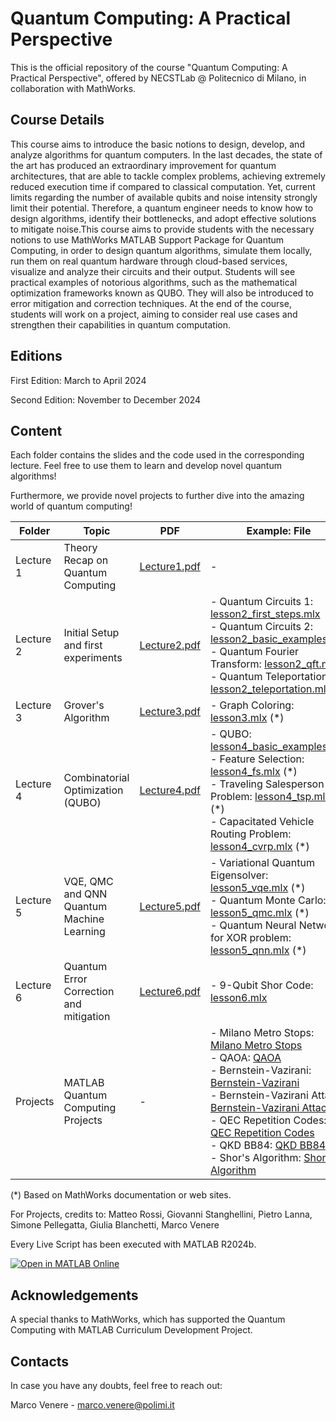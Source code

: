# Quantum Computing: A Practical Perspective
This is the official repository of the course "Quantum Computing: A Practical Perspective", offered by NECSTLab @ Politecnico di Milano, in collaboration with MathWorks.

## Course Details

This course aims to introduce the basic notions to design, develop, and analyze algorithms for quantum computers. In the last decades, the state of the art has produced an extraordinary improvement for quantum architectures, that are able to tackle complex problems, achieving extremely reduced execution time if compared to classical computation. Yet, current limits regarding the number of available qubits and noise intensity strongly limit their potential. Therefore, a quantum engineer needs to know how to design algorithms, identify their bottlenecks, and adopt effective solutions to mitigate noise.This course aims to provide students with the necessary notions to use MathWorks MATLAB Support Package for Quantum Computing, in order to design quantum algorithms, simulate them locally, run them on real quantum hardware through cloud-based services, visualize and analyze their circuits and their output. Students will see practical examples of notorious algorithms, such as the mathematical optimization frameworks known as QUBO. They will also be introduced to error mitigation and correction techniques. At the end of the course, students will work on a project, aiming to consider real use cases and strengthen their capabilities in quantum computation.

## Editions

First Edition: March to April 2024

Second Edition: November to December 2024

## Content

Each folder contains the slides and the code used in the corresponding lecture. Feel free to use them to learn and develop novel quantum algorithms!

Furthermore, we provide novel projects to further dive into the amazing world of quantum computing!

| Folder     | Topic                                       | PDF            | Example: File                                                                                                                                                                                                                                              | Time       |
|------------|---------------------------------------------|----------------|-------------------------------------------------------------------------------------------------------------------------------------------------------------------------------------------------------------------------------------------------------------|------------|
| Lecture 1  | Theory Recap on Quantum Computing           | [Lecture1.pdf](https://github.com/necst/qc-with-matlab/blob/main/Lecture%201/Lecture1.pdf)   | -                                                                                                                                                                                                                                                           | about 2 hrs|
| Lecture 2  | Initial Setup and first experiments         | [Lecture2.pdf](https://github.com/necst/qc-with-matlab/blob/main/Lecture%202/Lecture2.pdf)   | - Quantum Circuits 1: [lesson2_first_steps.mlx](https://github.com/necst/qc-with-matlab/blob/main/Lecture%202/lesson2_first_steps.mlx)<br>- Quantum Circuits 2: [lesson2_basic_examples.mlx](https://github.com/necst/qc-with-matlab/blob/main/Lecture%202/lesson2_basic_examples.mlx) <br>- Quantum Fourier Transform: [lesson2_qft.mlx](https://github.com/necst/qc-with-matlab/blob/main/Lecture%202/lesson2_qft.mlx) <br>- Quantum Teleportation: [lesson2_teleportation.mlx](https://github.com/necst/qc-with-matlab/blob/main/Lecture%202/lesson2_teleportation.mlx)                                                   | about 2 hrs|
| Lecture 3  | Grover's Algorithm                          | [Lecture3.pdf](https://github.com/necst/qc-with-matlab/blob/main/Lecture%203/Lecture3.pdf)   | - Graph Coloring: [lesson3.mlx](https://github.com/necst/qc-with-matlab/blob/main/Lecture%203/lesson3.mlx) (\*)                                                                                                                                                                                                                           | about 2 hrs|
| Lecture 4  | Combinatorial Optimization (QUBO)           | [Lecture4.pdf](https://github.com/necst/qc-with-matlab/blob/main/Lecture%204/Lecture4.pdf)   | - QUBO: [lesson4_basic_examples.mlx](https://github.com/necst/qc-with-matlab/blob/main/Lecture%204/lesson4_basic_examples.mlx)<br>- Feature Selection: [lesson4_fs.mlx](https://github.com/necst/qc-with-matlab/blob/main/Lecture%204/lesson4_fs.mlx) (\*) <br>- Traveling Salesperson Problem: [lesson4_tsp.mlx](https://github.com/necst/qc-with-matlab/blob/main/Lecture%204/lesson4_tsp.mlx) (\*) <br>- Capacitated Vehicle Routing Problem: [lesson4_cvrp.mlx](https://github.com/necst/qc-with-matlab/blob/main/Lecture%204/lesson4_cvrp.mlx) (\*)                                                       | about 2 hrs|
| Lecture 5  | VQE, QMC and QNN<br>Quantum Machine Learning| [Lecture5.pdf](https://github.com/necst/qc-with-matlab/blob/main/Lecture%205/Lecture5.pdf)   | - Variational Quantum Eigensolver: [lesson5_vqe.mlx](https://github.com/necst/qc-with-matlab/blob/main/Lecture%205/lesson5_vqe.mlx) (\*) <br>- Quantum Monte Carlo: [lesson5_qmc.mlx](https://github.com/necst/qc-with-matlab/blob/main/Lecture%205/lesson5_qmc.mlx) (\*) <br>- Quantum Neural Network for XOR problem: [lesson5_qnn.mlx](https://github.com/necst/qc-with-matlab/blob/main/Lecture%205/lesson5_qnn.mlx) (\*)                                                                                       | about 2 hrs|
| Lecture 6  | Quantum Error Correction and mitigation     | [Lecture6.pdf](https://github.com/necst/qc-with-matlab/blob/main/Lecture%206/Lecture6.pdf)   | - 9-Qubit Shor Code: [lesson6.mlx](https://github.com/necst/qc-with-matlab/blob/main/Lecture%206/lesson6.mlx)                                                                                                                                                                                                                            | about 2 hrs|
| Projects   | MATLAB Quantum Computing Projects           | -              | - Milano Metro Stops: [Milano Metro Stops](https://github.com/necst/qc-with-matlab/blob/main/Projects/Milano%20Metro%20Stops/Livescript.mlx)<br>- QAOA: [QAOA](https://github.com/necst/qc-with-matlab/blob/main/Projects/QAOA/Exploring_QAOA.mlx)<br>- Bernstein-Vazirani: [Bernstein-Vazirani](https://github.com/necst/qc-with-matlab/blob/main/Projects/BernsteinVazirani.mlx)<br>- Bernstein-Vazirani Attack: [Bernstein-Vazirani Attack](https://github.com/necst/qc-with-matlab/blob/main/Projects/BVattack.mlx)<br>- QEC Repetition Codes: [QEC Repetition Codes](https://github.com/necst/qc-with-matlab/blob/main/Projects/QEC_Repetition_Codes.mlx)<br>- QKD BB84: [QKD BB84](https://github.com/necst/qc-with-matlab/blob/main/Projects/QKD_BB84.mlx)<br>- Shor's Algorithm: [Shor's Algorithm](https://github.com/necst/qc-with-matlab/blob/main/Projects/Shor_Algorithm.mlx) | -          |

(\*) Based on MathWorks documentation or web sites.

For Projects, credits to: Matteo Rossi, Giovanni Stanghellini, Pietro Lanna, Simone Pellegatta, Giulia Blanchetti, Marco Venere

Every Live Script has been executed with MATLAB R2024b. 

[![Open in MATLAB Online](https://www.mathworks.com/images/responsive/global/open-in-matlab-online.svg)](https://matlab.mathworks.com/open/github/v1?repo=necst/qc-with-matlab&file=readme_table.mlx)

## Acknowledgements

A special thanks to MathWorks, which has supported the Quantum Computing with MATLAB Curriculum Development Project.

## Contacts

In case you have any doubts, feel free to reach out:

Marco Venere - marco.venere@polimi.it
